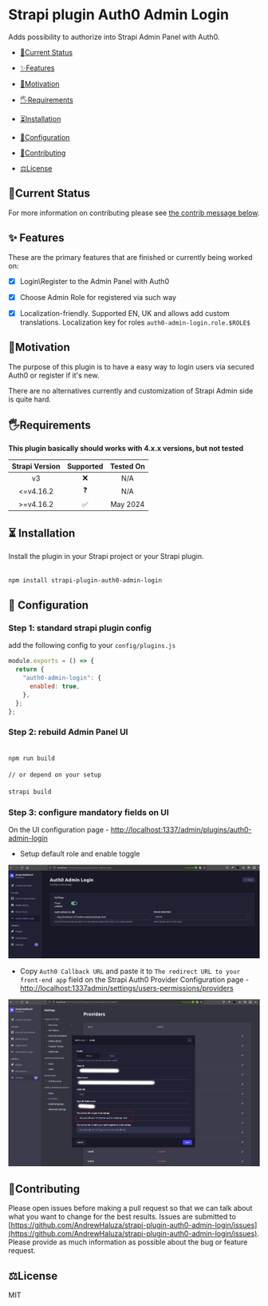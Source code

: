 # Strapi plugin Auth0 Admin Login

Adds possibility to authorize into Strapi Admin Panel with Auth0.


- [🚦Current Status](#current-status)

- [✨Features](#features)

- [🤔Motivation](#motivation)

- [🖐Requirements](#requirements)

- [⏳Installation](#installation)

- [🔧Configuration](#configuration)

- [🙋Contributing](#contributing)

- [⚖️License](#license)

## 🚦Current Status

For more information on contributing please see [the contrib message below](#contributing).

## ✨ Features

These are the primary features that are finished or currently being worked on:

- [x] Login\Register to the Admin Panel with Auth0

- [x] Choose Admin Role for registered via such way

- [x] Localization-friendly. Supported EN, UK and allows add custom translations. Localization key for roles `auth0-admin-login.role.$ROLE$`

## 🤔Motivation

The purpose of this plugin is to have a easy way to login users via secured Auth0 or register if it's new.

There are no alternatives currently and customization of Strapi Admin side is quite hard. 

## 🖐Requirements

**This plugin basically should works with 4.x.x versions, but not tested**

| Strapi Version | Supported | Tested On |
|:--------------:|:---------:|:---------:|
|       v3       |     ❌     |    N/A    |
|    <=v4.16.2   |     ❓     |    N/A    |
|    >=v4.16.2   |     ✅     |  May 2024 |


## ⏳ Installation

Install the plugin in your Strapi project or your Strapi plugin.

```bash

npm install strapi-plugin-auth0-admin-login

```

## 🔧 Configuration

### Step 1: standard strapi plugin config

add the following config to your `config/plugins.js`

```js
module.exports = () => {
  return {
    "auth0-admin-login": {
      enabled: true,
    },
  };
};
```

### Step 2: rebuild Admin Panel UI

```bash

npm run build

// or depend on your setup

strapi build

```

### Step 3: configure mandatory fields on UI

On the UI configuration page - [http://localhost:1337/admin/plugins/auth0-admin-login](http://localhost:1337/admin/plugins/auth0-admin-login)
- Setup default role and enable toggle


![Plugin Configuration Page](/docs/plugin-configurations.png)

- Copy `Auth0 Callback URL` and paste it to `The redirect URL to your front-end app` field on the Strapi Auth0 Provider Configuration page - [http://localhost:1337admin/settings/users-permissions/providers](http://localhost:1337admin/settings/users-permissions/providers)


![Strapi Auth0 Configuration Page](/docs/auth0-configuration.png)


## 🙋Contributing

Please open issues before making a pull request so that we can talk about what you want to change for the best results.
Issues are submitted to [https://github.com/AndrewHaluza/strapi-plugin-auth0-admin-login/issues](https://github.com/AndrewHaluza/strapi-plugin-auth0-admin-login/issues). Please provide as much information as possible about the bug or feature request.

## ⚖️License

MIT
